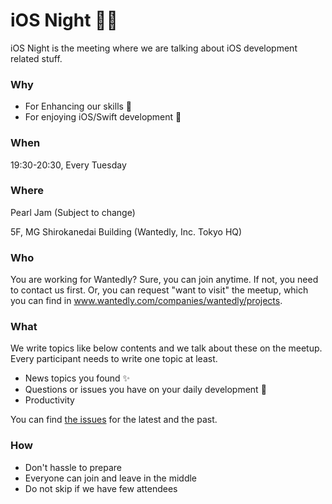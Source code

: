 # iOS Night 📱🌙
iOS Night is the meeting where we are talking about iOS development related stuff.

### Why
- For Enhancing our skills 💪
- For enjoying iOS/Swift development 🥳

### When
19:30-20:30, Every Tuesday

### Where
Pearl Jam (Subject to change)

5F, MG Shirokanedai Building (Wantedly, Inc. Tokyo HQ)

### Who
You are working for Wantedly? Sure, you can join anytime.
If not, you need to contact us first. Or, you can request "want to visit" the meetup, which you can find in www.wantedly.com/companies/wantedly/projects.


### What
We write topics like below contents and we talk about these on the meetup. Every participant needs to write one topic at least.

- News topics you found ✨
- Questions or issues you have on your daily development 🤔
- Productivity

You can find [the issues](https://github.com/wantedly/ios_night/issues?utf8=%E2%9C%93&q=is%3Aissue+label%3Ameetup+) for the latest and the past.


### How

- Don't hassle to prepare
- Everyone can join and leave in the middle
- Do not skip if we have few attendees
